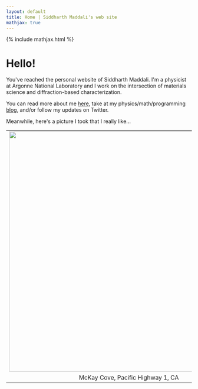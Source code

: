 ```yaml
---
layout: default
title: Home | Siddharth Maddali's web site
mathjax: true
---
```

{% include mathjax.html %}

# Hello! 

You've reached the personal website of Siddharth Maddali.
I'm a physicist at Argonne National Laboratory and I work on the intersection of materials science and diffraction-based characterization.

You can read more about me <a href="{{ site.url }}/about">here</a>, take at my physics/math/programming <a href="{{ site.url }}/blog">blog</a>, and/or follow my updates on Twitter.

Meanwhile, here's a picture I took that I really like...

<table class="image" width="700" align="center">
<tr><td text-align="center">
<img src="{{ site.url }}/images/titleBanner.jpg" width="650">
</td></tr>
<tr><td class="caption" align="center">McKay Cove, Pacific Highway 1, CA</td></tr>
</table>
